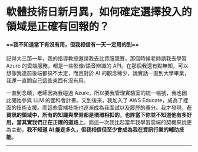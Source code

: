 # 軟體技術日新月異，如何確定選擇投入的領域是正確有回報的？

#### ==我不知道當下有沒有用，但我相信有一天一定用的到==

記得大三那一年，我的指導教授邀請我去比資服競賽，那個時候老師請我去學習 Azure 的雲端服務，都是一些影像/語音辨識的 API。在那個我還有點無知，可以想像我連前後端都搞不太定，而且對於 AI 的觀念稀少，說實話一直到大學畢業，我還一直問自己這些東西有沒有用。

一直到念碩，老師因為我碰過 Azure，所以要我管理實驗室的統一帳號，我也因此開始參與 LLM 的國科會計畫。又到後來，我加入了 AWS Educate，成為了裡面的技術支援。而這些雲端技能也逐漸成為我面試以及履歷的養分。我才發現，**在資訊的領域中，所有的知識與學習都是環環相扣的，也許當下你並不知道他有多好用，當其實我們正在正確的道路上**。而這一次我比起當年我學習雲端的契機來說更為主動，**我不知道 AI 能走多久，但我相信但至少會成為我在資訊行業的輔助技能**。

---
